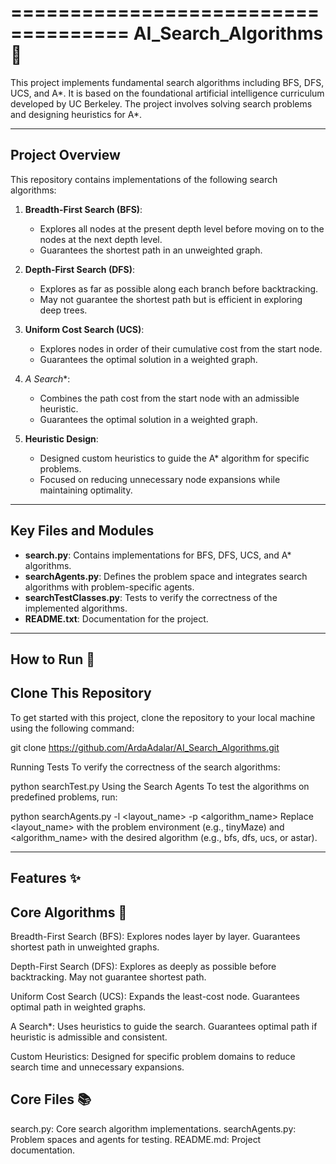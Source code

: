 ====================================
AI_Search_Algorithms 🤖
====================================

This project implements fundamental search algorithms including BFS, DFS, UCS, and A*. 
It is based on the foundational artificial intelligence curriculum developed by UC Berkeley. 
The project involves solving search problems and designing heuristics for A*.

-----------------
Project Overview
-----------------

This repository contains implementations of the following search algorithms:

1. **Breadth-First Search (BFS)**:
   - Explores all nodes at the present depth level before moving on to the nodes at the next depth level.
   - Guarantees the shortest path in an unweighted graph.

2. **Depth-First Search (DFS)**:
   - Explores as far as possible along each branch before backtracking.
   - May not guarantee the shortest path but is efficient in exploring deep trees.

3. **Uniform Cost Search (UCS)**:
   - Explores nodes in order of their cumulative cost from the start node.
   - Guarantees the optimal solution in a weighted graph.

4. **A* Search**:
   - Combines the path cost from the start node with an admissible heuristic.
   - Guarantees the optimal solution in a weighted graph.

5. **Heuristic Design**:
   - Designed custom heuristics to guide the A* algorithm for specific problems.
   - Focused on reducing unnecessary node expansions while maintaining optimality.

----------------------
Key Files and Modules
----------------------

- **search.py**: Contains implementations for BFS, DFS, UCS, and A* algorithms.
- **searchAgents.py**: Defines the problem space and integrates search algorithms with problem-specific agents.
- **searchTestClasses.py**: Tests to verify the correctness of the implemented algorithms.
- **README.txt**: Documentation for the project.

------------
How to Run 🚀
------------

## Clone This Repository

To get started with this project, clone the repository to your local machine using the following command:

git clone https://github.com/ArdaAdalar/AI_Search_Algorithms.git 


Running Tests
To verify the correctness of the search algorithms:

python searchTest.py
Using the Search Agents
To test the algorithms on predefined problems, run:

python searchAgents.py -l <layout_name> -p <algorithm_name>
Replace <layout_name> with the problem environment (e.g., tinyMaze) and <algorithm_name> with the desired algorithm (e.g., bfs, dfs, ucs, or astar).

-----------------
Features ✨
-----------------

## Core Algorithms 🧠

Breadth-First Search (BFS):
Explores nodes layer by layer.
Guarantees shortest path in unweighted graphs.

Depth-First Search (DFS):
Explores as deeply as possible before backtracking.
May not guarantee shortest path.

Uniform Cost Search (UCS):
Expands the least-cost node.
Guarantees optimal path in weighted graphs.

A Search*:
Uses heuristics to guide the search.
Guarantees optimal path if heuristic is admissible and consistent.

Custom Heuristics:
Designed for specific problem domains to reduce search time and unnecessary expansions.

## Core Files 📚 
search.py: Core search algorithm implementations.
searchAgents.py: Problem spaces and agents for testing.
README.md: Project documentation.



